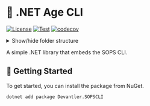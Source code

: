 # 🔑 .NET Age CLI

[![License](https://img.shields.io/badge/License-Apache_2.0-blue.svg)](https://opensource.org/licenses/Apache-2.0)
[![Test](https://github.com/devantler/dotnet-sops-cli/actions/workflows/test.yaml/badge.svg)](https://github.com/devantler/dotnet-sops-cli/actions/workflows/test.yaml)
[![codecov](https://codecov.io/gh/devantler/dotnet-sops-cli/graph/badge.svg?token=RhQPb4fE7z)](https://codecov.io/gh/devantler/dotnet-sops-cli)

<details>
  <summary>Show/hide folder structure</summary>

<!-- readme-tree start -->
```
.
├── .github
│   ├── scripts
│   └── workflows
├── Devantler.SOPSCLI
│   └── assets
│       └── binaries
└── Devantler.SOPSCLI.Tests

8 directories
```
<!-- readme-tree end -->

</details>

A simple .NET library that embeds the SOPS CLI.

## 🚀 Getting Started

To get started, you can install the package from NuGet.

```bash
dotnet add package Devantler.SOPSCLI
```
